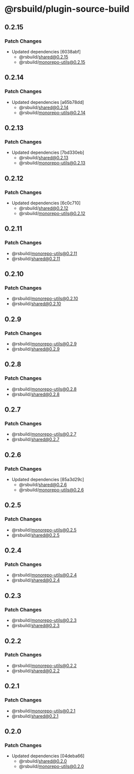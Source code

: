 # @rsbuild/plugin-source-build

## 0.2.15

### Patch Changes

- Updated dependencies [6038abf]
  - @rsbuild/shared@0.2.15
  - @rsbuild/monorepo-utils@0.2.15

## 0.2.14

### Patch Changes

- Updated dependencies [a65b78dd]
  - @rsbuild/shared@0.2.14
  - @rsbuild/monorepo-utils@0.2.14

## 0.2.13

### Patch Changes

- Updated dependencies [7bd330eb]
  - @rsbuild/shared@0.2.13
  - @rsbuild/monorepo-utils@0.2.13

## 0.2.12

### Patch Changes

- Updated dependencies [6c0c710]
  - @rsbuild/shared@0.2.12
  - @rsbuild/monorepo-utils@0.2.12

## 0.2.11

### Patch Changes

- @rsbuild/monorepo-utils@0.2.11
- @rsbuild/shared@0.2.11

## 0.2.10

### Patch Changes

- @rsbuild/monorepo-utils@0.2.10
- @rsbuild/shared@0.2.10

## 0.2.9

### Patch Changes

- @rsbuild/monorepo-utils@0.2.9
- @rsbuild/shared@0.2.9

## 0.2.8

### Patch Changes

- @rsbuild/monorepo-utils@0.2.8
- @rsbuild/shared@0.2.8

## 0.2.7

### Patch Changes

- @rsbuild/monorepo-utils@0.2.7
- @rsbuild/shared@0.2.7

## 0.2.6

### Patch Changes

- Updated dependencies [85a3d29c]
  - @rsbuild/shared@0.2.6
  - @rsbuild/monorepo-utils@0.2.6

## 0.2.5

### Patch Changes

- @rsbuild/monorepo-utils@0.2.5
- @rsbuild/shared@0.2.5

## 0.2.4

### Patch Changes

- @rsbuild/monorepo-utils@0.2.4
- @rsbuild/shared@0.2.4

## 0.2.3

### Patch Changes

- @rsbuild/monorepo-utils@0.2.3
- @rsbuild/shared@0.2.3

## 0.2.2

### Patch Changes

- @rsbuild/monorepo-utils@0.2.2
- @rsbuild/shared@0.2.2

## 0.2.1

### Patch Changes

- @rsbuild/monorepo-utils@0.2.1
- @rsbuild/shared@0.2.1

## 0.2.0

### Patch Changes

- Updated dependencies [04deba66]
  - @rsbuild/shared@0.2.0
  - @rsbuild/monorepo-utils@0.2.0

